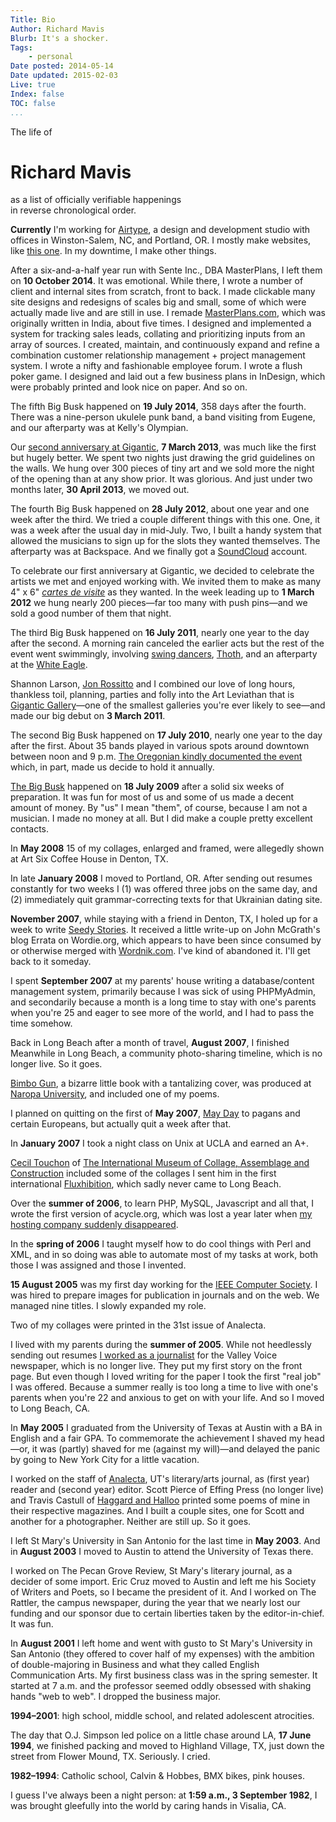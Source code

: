 ```yaml
---
Title: Bio
Author: Richard Mavis
Blurb: It's a shocker.
Tags:
    - personal
Date posted: 2014-05-14
Date updated: 2015-02-03
Live: true
Index: false
TOC: false
...
```




<div id="bio-title-case">
  <div>The life of</div>
  <h1>Richard Mavis</h1>
  <div>as a list of officially verifiable happenings<br />
  in reverse chronological order.</div>
</div>

**Currently** I'm working for [Airtype][airtype], a design and development studio with offices in Winston-Salem, NC, and Portland, OR. I mostly make websites, like [this one][fidel]. In my downtime, I make other things.

After a six-and-a-half year run with Sente Inc., DBA MasterPlans, I left them on **10 October 2014**. It was emotional. While there, I wrote a number of client and internal sites from scratch, front to back. I made clickable many site designs and redesigns of scales big and small, some of which were actually made live and are still in use. I remade [MasterPlans.com][mp], which was originally written in India, about five times. I designed and implemented a system for tracking sales leads, collating and prioritizing inputs from an array of sources. I created, maintain, and continuously expand and refine a combination customer relationship management + project management system. I wrote a nifty and fashionable employee forum. I wrote a flush poker game. I designed and laid out a few business plans in InDesign, which were probably printed and look nice on paper. And so on.

The fifth Big Busk happened on **19 July 2014**, 358 days after the fourth. There was a nine-person ukulele punk band, a band visiting from Eugene, and our afterparty was at Kelly's Olympian.

Our [second anniversary at Gigantic][cdv2], **7 March 2013**, was much like the first but hugely better. We spent two nights just drawing the grid guidelines on the walls. We hung over 300 pieces of tiny art and we sold more the night of the opening than at any show prior. It was glorious. And just under two months later, **30 April 2013**, we moved out.

The fourth Big Busk happened on **28 July 2012**, about one year and one week after the third. We tried a couple different things with this one. One, it was a week after the usual day in mid-July. Two, I built a handy system that allowed the musicians to sign up for the slots they wanted themselves. The afterparty was at Backspace. And we finally got a [SoundCloud][bbsc] account.

To celebrate our first anniversary at Gigantic, we decided to celebrate the artists we met and enjoyed working with. We invited them to make as many 4" x 6" [*cartes de visite*][cdv] as they wanted. In the week leading up to **1 March 2012** we hung nearly 200 pieces&mdash;far too many with push pins&mdash;and we sold a good number of them that night.

The third Big Busk happened on **16 July 2011**, nearly one year to the day after the second. A morning rain canceled the earlier acts but the rest of the event went swimmingly, involving [swing dancers][bbswing], [Thoth][], and an afterparty at the [White Eagle][whitee].

Shannon Larson, [Jon Rossitto][jr] and I combined our love of long hours, thankless toil, planning, parties and folly into the Art Leviathan that is [Gigantic Gallery][gg]&mdash;one of the smallest galleries you're ever likely to see&mdash;and made our big debut on **3 March 2011**.

The second Big Busk happened on **17 July 2010**, nearly one year to the day after the first. About 35 bands played in various spots around downtown between noon and 9 p.m. [The Oregonian kindly documented the event][theo] which, in part, made us decide to hold it annually.

[The Big Busk][bigbusk] happened on **18 July 2009** after a solid six weeks of preparation. It was fun for most of us and some of us made a decent amount of money. By "us" I mean "them", of course, because I am not a musician. I made no money at all. But I did make a couple pretty excellent contacts.

In **May 2008** 15 of my collages, enlarged and framed, were allegedly shown at Art Six Coffee House in Denton, TX.

In late **January 2008** I moved to Portland, OR. After sending out resumes constantly for two weeks I (1) was offered three jobs on the same day, and (2) immediately quit grammar-correcting texts for that Ukrainian dating site.

**November 2007**, while staying with a friend in Denton, TX, I holed up for a week to write [Seedy Stories][seedy]. It received a little write-up on John McGrath's blog Errata on Wordie.org, which appears to have been since consumed by or otherwise merged with [Wordnik.com][wordnik]. I've kind of abandoned it. I'll get back to it someday.

I spent **September 2007** at my parents' house writing a database/content management system, primarily because I was sick of using PHPMyAdmin, and secondarily because a month is a long time to stay with one's parents when you're 25 and eager to see more of the world, and I had to pass the time somehow.

Back in Long Beach after a month of travel, **August 2007**, I finished Meanwhile in Long Beach, a community photo-sharing timeline, which is no longer live. So it goes.

[Bimbo Gun][bg], a bizarre little book with a tantalizing cover, was produced at [Naropa University][naropa], and included one of my poems.

I planned on quitting on the first of **May 2007**, [May Day][mayday] to pagans and certain Europeans, but actually quit a week after that.

In **January 2007** I took a night class on Unix at UCLA and earned an A+.

[Cecil Touchon][touchon] of [The International Museum of Collage, Assemblage and Construction][collagem] included some of the collages I sent him in the first international [Fluxhibition][fluxi], which sadly never came to Long Beach.

Over the **summer of 2006**, to learn PHP, MySQL, Javascript and all that, I wrote the first version of acycle.org, which was lost a year later when [my hosting company suddenly disappeared][jatol].

In the **spring of 2006** I taught myself how to do cool things with Perl and XML, and in so doing was able to automate most of my tasks at work, both those I was assigned and those I invented.

**15 August 2005** was my first day working for the [IEEE Computer Society][ieee]. I was hired to prepare images for publication in journals and on the web. We managed nine titles. I slowly expanded my role.

Two of my collages were printed in the 31st issue of Analecta.

I lived with my parents during the **summer of 2005**. While not heedlessly sending out resumes [I worked as a journalist][vvq] for the Valley Voice newspaper, which is no longer live. They put my first story on the front page. But even though I loved writing for the paper I took the first "real job" I was offered. Because a summer really is too long a time to live with one's parents when you're 22 and anxious to get on with your life. And so I moved to Long Beach, CA.

In **May 2005** I graduated from the University of Texas at Austin with a BA in English and a fair GPA. To commemorate the achievement I shaved my head&mdash;or, it was (partly) shaved for me (against my will)&mdash;and delayed the panic by going to New York City for a little vacation.

I worked on the staff of [Analecta][utlit], UT's literary/arts journal, as (first year) reader and (second year) editor. Scott Pierce of Effing Press (no longer live) and Travis Castull of [Haggard and Halloo][hh] printed some poems of mine in their respective magazines. And I built a couple sites, one for Scott and another for a photographer. Neither are still up. So it goes.

I left St Mary's University in San Antonio for the last time in **May 2003**. And in **August 2003** I moved to Austin to attend the University of Texas there.

I worked on The Pecan Grove Review, St Mary's literary journal, as a decider of some import. Eric Cruz moved to Austin and left me his Society of Writers and Poets, so I became the president of it. And I worked on The Rattler, the campus newspaper, during the year that we nearly lost our funding and our sponsor due to certain liberties taken by the editor-in-chief. It was fun.

In **August 2001** I left home and went with gusto to St Mary's University in San Antonio (they offered to cover half of my expenses) with the ambition of double-majoring in Business and what they called English Communication Arts. My first business class was in the spring semester. It started at 7 a.m. and the professor seemed oddly obsessed with shaking hands "web to web". I dropped the business major.

**1994&ndash;2001**: high school, middle school, and related adolescent atrocities.

The day that O.J. Simpson led police on a little chase around LA, **17 June 1994**, we finished packing and moved to Highland Village, TX, just down the street from Flower Mound, TX. Seriously. I cried.

**1982&ndash;1994**: Catholic school, Calvin & Hobbes, BMX bikes, pink houses.

I guess I've always been a night person: at **1:59 a.m., 3 September 1982**, I was brought gleefully into the world by caring hands in Visalia, CA.





[airtype]: http://airtype.com/
[fidel]: http://fidelitorium.com/
[utlit]: //utsenate.org/analecta/
[hh]: //www.haggardandhalloo.com/
[vvq]: //www.google.com/search?q=%22richard+mavis%22+valley+voice
[vv]: //www.valleyvoicenewspaper.com/
[ieee]: //www.computer.org/
[jatol]: //slashdot.org/article.pl?sid=07/09/11/0038207
[touchon]: //ceciltouchon.com/
[collagem]: //collagemuseum.com/
[fluxi]: //fluxmuseum.org/fluxhibition/index.html
[mayday]: //en.wikipedia.org/wiki/May_day
[bg]: //www.bimbogun.blogspot.com/
[naropa]: //www.naropa.edu/
[seedy]: //www.seedystories.com
[wordnik]: //www.worknik.com
[bigbusk]: //thebigbusk.info
[theo]: //cl.ly/1guk
[jr]: //serendipitywinerack.info/
[gg]: //giganticgallery.info
[bbswing]: //www.flickr.com/photos/thebigbusk/5967931322/in/photostream
[Thoth]: //en.wikipedia.org/wiki/S._K._Thoth
[whitee]: //www.mcmenamins.com/469-white-eagle-saloon-home
[cdv]: //giganticgallery.info/shows/carte-de-visite
[cdv2]: //giganticgallery.info/shows/cartes-de-visite-part-deux
[bbsc]: //soundcloud.com/thebigbusk/sets/the-big-busk-2012/
[mp]: //www.masterplans.com/
